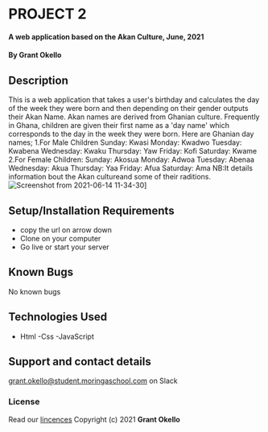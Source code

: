 # PROJECT 2
#### A web application based on the Akan Culture, June, 2021
#### By **Grant Okello**
## Description
This is a web application that takes a user's birthday and calculates the day of the week they were born and then depending on their gender outputs their Akan Name.
Akan names are derived from Ghanian culture.
Frequently in Ghana, children are given their first name as a 'day name' which corresponds to the day in the week they were born. 
Here are Ghanian day names;
1.For Male Children
Sunday: Kwasi
Monday: Kwadwo
Tuesday: Kwabena
Wednesday: Kwaku
Thursday:  Yaw
Friday: Kofi
Saturday: Kwame
2.For Female Children:
Sunday: Akosua
Monday: Adwoa
Tuesday: Abenaa
Wednesday: Akua
Thursday:  Yaa
Friday: Afua
Saturday: Ama
  NB:It details information bout the Akan cultureand some of their raditions.
![Screenshot from 2021-06-14 11-34-30](https://user-images.githubusercontent.com/85164123/121863475-90edd100-cd04-11eb-91a1-c40a620d820d.png)]
## Setup/Installation Requirements
- copy the url on arrow down
- Clone on your computer
- Go live or start your server
## Known Bugs
No known bugs
## Technologies Used
- Html
-Css
-JavaScript
## Support and contact details
grant.okello@student.moringaschool.com on Slack 
### License
Read our [lincences](./Lincense)
Copyright (c) 2021 **Grant Okello**
